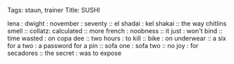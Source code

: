 Tags: staun, trainer
Title: SUSHI
  
lena : dwight : november : seventy :: el shadai : kel shakai :: the way chitlins smell :: collatz: calculated :: more french : noobness :: it just : won't bind :: time wasted : on copa dee :: two hours : to kill :: bike : on underwear :: a six for a two : a password for a pin :: sofa one : sofa two :: no joy : for secadores :: the secret : was to expose